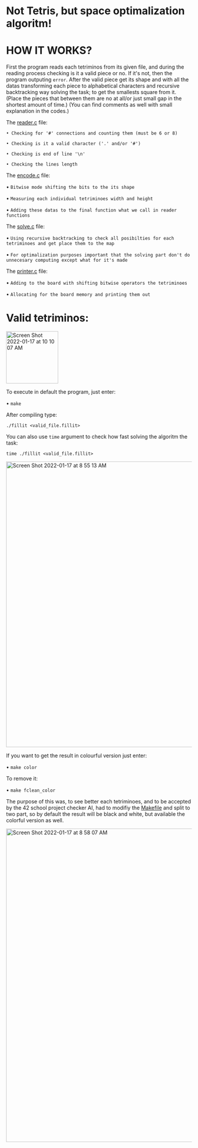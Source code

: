 # Not Tetris, but space optimalization algoritm!

# HOW IT WORKS?

First the program reads each tetriminos from its given file, and during the reading process checking is it a valid piece or no.
If it's not, then the program outputing `error`.
After the valid piece get its shape and with all the datas transforming each piece to alphabetical characters and recursive backtracking way solving the task;
to get the smallests square from it. (Place the pieces that between them are no at all/or just small gap in the shortest amount of time.)
(You can find comments as well with small explanation in the codes.)

The [reader.c](https://github.com/mobahug/fillit_42/blob/main/srcs/fillit/sources/reader.c) file:

    • Checking for '#' connections and counting them (must be 6 or 8)

    • Checking is it a valid character ('.' and/or '#')

    • Checking is end of line '\n'

    • Checking the lines length

The [encode.c](https://github.com/mobahug/fillit_42/blob/main/srcs/fillit/sources/encode.c) file:

• `Bitwise mode shifting the bits to the its shape`

• `Measuring each individual tetriminoes width and height`

• `Adding these datas to the final function what we call in reader functions`

The [solve.c](https://github.com/mobahug/fillit_42/blob/main/srcs/fillit/sources/solve.c) file:

• `Using recursive backtracking to check all posibilties for each tetriminoes and get place them to the map`

• `For optimalization purposes important that the solving part don't do unnecesary computing except what for it's made`

The [printer.c](https://github.com/mobahug/fillit_42/blob/main/srcs/fillit/sources/printer.c) file:

• `Adding to the board with shifting bitwise operators the tetriminoes`

• `Allocating for the board memory and printing them out`


# Valid tetriminos:

<img width="141" alt="Screen Shot 2022-01-17 at 10 10 07 AM" src="https://user-images.githubusercontent.com/83179142/149731628-443d7714-a11b-4d92-8ce3-31abbcde5add.png">

To execute in default the program, just enter:

• `make`

After compiling type:

`./fillit <valid_file.fillit>`

You can also use `time` argument to check how fast solving the algoritm the task:

`time ./fillit <valid_file.fillit>`

<img width="772" alt="Screen Shot 2022-01-17 at 8 55 13 AM" src="https://user-images.githubusercontent.com/83179142/149721771-b9c0ea7c-7648-452b-bd14-58db48327007.png">

If you want to get the result in colourful version just enter:

• `make color`

To remove it:

• `make fclean_color`

The purpose of this was, to see better each tetriminoes, and to be accepted by the 42 school project checker AI, had to modifiy the [Makefile](https://github.com/mobahug/fillit_42/blob/main/srcs/fillit/Makefile) and split to two part, so by default the result will be black and white, but available the colorful version as well.

<img width="847" alt="Screen Shot 2022-01-17 at 8 58 07 AM" src="https://user-images.githubusercontent.com/83179142/149722069-b00eb82b-247b-4abe-aa11-22858f1859a9.png">
